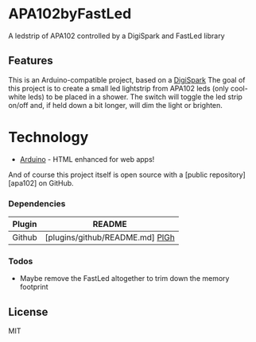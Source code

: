 # APA102byFastLed
A ledstrip of APA102 controlled by a DigiSpark and FastLed library

## Features
This is an Arduino-compatible project, based on a [DigiSpark](http://digistump.com/wiki/digispark)
The goal of this project is to create a small led lightstrip from APA102 leds (only cool-white leds) to
be placed in a shower. The switch will toggle the led strip on/off and, if held down a bit longer, will
dim the light or brighten.

# Technology

* [Arduino] - HTML enhanced for web apps!

And of course this project itself is open source with a [public repository][apa102] on GitHub.

### Dependencies

| Plugin | README |
| ------ | ------ |
| Github | [plugins/github/README.md] [PlGh] |

### Todos

 - Maybe remove the FastLed altogether to trim down the memory footprint

License
----

MIT

[//]: # (These are reference links used in the body of this note and get stripped out when the markdown processor does its job. There is no need to format nicely because it shouldn't be seen. Thanks SO - http://stackoverflow.com/questions/4823468/store-comments-in-markdown-syntax)


   [dill]: <https://github.com/joemccann/dillinger>
   [git-repo-url]: <https://github.com/joemccann/dillinger.git>
   [john gruber]: <http://daringfireball.net>
   [df1]: <http://daringfireball.net/projects/markdown/>
   [markdown-it]: <https://github.com/markdown-it/markdown-it>
   [Ace Editor]: <http://ace.ajax.org>
   [node.js]: <http://nodejs.org>
   [Twitter Bootstrap]: <http://twitter.github.com/bootstrap/>
   [jQuery]: <http://jquery.com>
   [@tjholowaychuk]: <http://twitter.com/tjholowaychuk>
   [express]: <http://expressjs.com>
   [Arduino]: <https://arduino.cc>
   [Gulp]: <http://gulpjs.com>

   [PlDb]: <https://github.com/joemccann/dillinger/tree/master/plugins/dropbox/README.md>
   [PlGh]: <https://github.com/joemccann/dillinger/tree/master/plugins/github/README.md>
   [PlGd]: <https://github.com/joemccann/dillinger/tree/master/plugins/googledrive/README.md>
   [PlOd]: <https://github.com/joemccann/dillinger/tree/master/plugins/onedrive/README.md>
   [PlMe]: <https://github.com/joemccann/dillinger/tree/master/plugins/medium/README.md>
   [PlGa]: <https://github.com/RahulHP/dillinger/blob/master/plugins/googleanalytics/README.md>